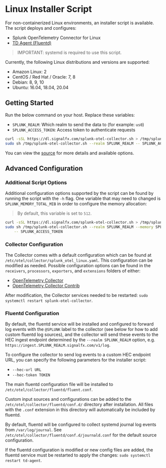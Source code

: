 # Linux Installer Script

For non-containerized Linux environments, an installer script is available. The
script deploys and configures:

- Splunk OpenTelemetry Connector for Linux
- [TD Agent
(Fluentd)](https://www.fluentd.org/)

> IMPORTANT: systemd is required to use this script.

Currently, the following Linux distributions and versions are supported:

- Amazon Linux: 2
- CentOS / Red Hat / Oracle: 7, 8
- Debian: 8, 9, 10
- Ubuntu: 16.04, 18.04, 20.04

## Getting Started

Run the below command on your host. Replace these variables:

- `SPLUNK_REALM`: Which realm to send the data to (for example: `us0`)
- `SPLUNK_ACCESS_TOKEN`: Access token to authenticate requests

```sh
curl -sSL https://dl.signalfx.com/splunk-otel-collector.sh > /tmp/splunk-otel-collector.sh;
sudo sh /tmp/splunk-otel-collector.sh --realm SPLUNK_REALM -- SPLUNK_ACCESS_TOKEN
```

You can view the [source](../../internal/buildscripts/packaging/installer/install.sh)
for more details and available options.

## Advanced Configuration

### Additional Script Options

Additional configuration options supported by the script can be found by
running the script with the `-h` flag. One variable that may need to changed
is `SPLUNK_MEMORY_TOTAL_MIB` in order to configure the memory allocation:

> By default, this variable is set to `512`.

```sh
curl -sSL https://dl.signalfx.com/splunk-otel-collector.sh > /tmp/splunk-otel-collector.sh;
sudo sh /tmp/splunk-otel-collector.sh --realm SPLUNK_REALM --memory SPLUNK_TOTAL_MEMORY_MIB \
    -- SPLUNK_ACCESS_TOKEN
```

### Collector Configuration

The Collector comes with a default configuration which can be found at
`/etc/otel/collector/splunk_otel_linux.yaml`. This configuration can be
modified as needed. Possible configuration options can be found in the
`receivers`, `processors`, `exporters`, and `extensions` folders of either:

- [OpenTelemetry Collector](https://github.com/open-telemetry/opentelemetry-collector)
- [OpenTelemetry Collector Contrib](https://github.com/open-telemetry/opentelemetry-collector-contrib)

After modification, the Collector services needed to be restarted: `sudo
systemctl restart splunk-otel-collector`.

### Fluentd Configuration

By default, the fluentd service will be installed and configured to forward log
events with the `@SPLUNK` label to the collector (see below for how to add
custom fluentd log sources), and the collector will send these events to the
HEC ingest endpoint determined by the `--realm SPLUNK_REALM` option, e.g.
`https://ingest.SPLUNK_REALM.signalfx.com/v1/log`.

To configure the collector to send log events to a custom HEC endpoint URL, you
can specify the following parameters for the installer script:

- `--hec-url URL`
- `--hec-token TOKEN`

The main fluentd configuration file will be installed to
`/etc/otel/collector/fluentd/fluent.conf`.

Custom input sources and configurations can be added to the
`/etc/otel/collector/fluentd/conf.d/` directory after installation.  All files
with the `.conf` extension in this directory will automatically be included by
fluentd.

By default, fluentd will be configured to collect systemd journal log events
from `/var/log/journal`. See `/etc/otel/collector/fluentd/conf.d/journald.conf`
for the default source configuration.

If the fluentd configuration is modified or new config files are added, the
fluentd service must be restarted to apply the changes:
`sudo systemctl restart td-agent`.
